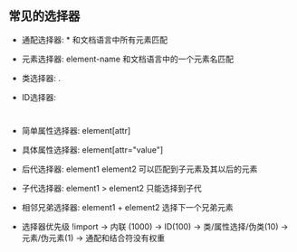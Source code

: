 ## 常见的选择器
- 通配选择器:
    * 
    和文档语言中所有元素匹配
    
- 元素选择器:
    element-name 
    和文档语言中的一个元素名匹配
    
- 类选择器:
    .
    
- ID选择器:
    #
    
- 简单属性选择器:
    element[attr]

- 具体属性选择器:
    element[attr="value"]
    
- 后代选择器:
    element1 element2 
    可以匹配到子元素及其以后的元素
    
- 子代选择器:
    element1 > element2
    只能选择到子代
    
- 相邻兄弟选择器:
    element1 + element2
    选择下一个兄弟元素
    
- 选择器优先级
!import -> 内联 (1000) ->  ID(100) -> 类/属性选择/伪类(10) -> 元素/伪元素(1) -> 通配和结合符没有权重
    

